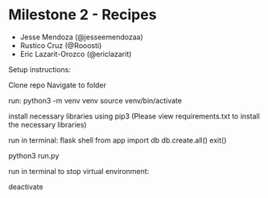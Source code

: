 # Milestone 2 - Recipes
- Jesse Mendoza (@jesseemendozaa)
- Rustico Cruz (@Rooosti)
- Eric Lazarit-Orozco (@ericlazarit)

Setup instructions:

Clone repo
Navigate to folder

run: 
python3 -m venv venv
source venv/bin/activate

install necessary libraries using pip3
(Please view requirements.txt to install the necessary libraries)

run in terminal:
flask shell
from app import db
db.create.all()
exit()

python3 run.py

run in terminal to stop virtual environment:

deactivate
